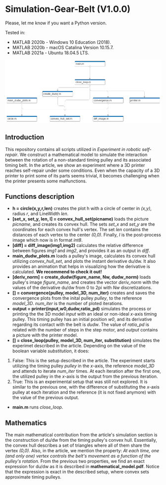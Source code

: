 # Simulation-Gear-Belt (V1.0.0)

Please, let me know if you want a Python version.

Tested in:
* MATLAB 2020b - Windows 10 Education (2018).
* MATLAB 2020b - macOS Catalina Version 10.15.7.
* MATLAB 2021a - Ubuntu 18.04.5 LTS.

![](./project.png)

##  Introduction

This repository contains all scripts utilized in _Experiment in robotic self-repair_. We construct a mathematical model to simulate the interaction between the rotation of a non-standard timing pulley and its associated timing belt. In the article, we show an experiment where a 3D printer reaches self-repair under some conditions. Even when the capacity of a 3D printer to print some of its parts seems trivial, it becomes challenging when the printer presents some malfunctions.

## Functions description

* **h = circle(x,y,r,len)** creates the plot h with a circle of center in _(x,y)_, radius _r_, and LineWidth _len_.
* **[set_x, set_y, len, I] = convex_hull_set(picname)** loads the picture _picname_, and creates its convex hull. The sets _set_x_ and _set_y_ are the coordinates for each convex hull's vertex. The set _len_ contains the distances of each vertex to the center _(0,0)_. Finally, _I_ is the post-process image which now is in format _int8_.
* **[diff] = diff_image(img1,img2)** calculates the relative difference between figures _img1_ and _img2_, and provides it as an output in _diff_.
* **main_dudw_plots.m** loads a pulley's image, calculates its convex hull utilizing _convex_hull_set_, and plots the instant derivative du/dw. It also provides an animation that helps in visualizing how the derivative is calculated. **We recommend to check it out!**
* **[deriv_norm] = create_dudw(figure_name, Nw, dudw_norm)** loads pulley's image _figure_name_, and creates the vector _deriv_norm_ with the values of the derivative du/dw from 0 to 2pi with _Nw_ discretizations.
* **[] = convergence(pulley, model_3D, num_iter)** creates and saves the convergence plots from the inital pulley _pulley_, to the reference _model_3D_. _num_iter_ is the number of ploted iterations. 
* **output = printer(input,w0,dudw,ratio_pd)** simulates the process or printing the the 3D model _input_ with an ideal or non-ideal _x_-axis timing pulley. This timing pulley has an initial position _w0_, and its derivative regarding its contact with the belt is _dudw_. The value of _ratio_pd_ is related with the number of steps in the step motor, and _output_ contains a picture with the printer model.
* **[] = close_loop(pulley, model_3D, num_iter, substitution)** simulates the experimet described in the article. Depending on the value of the boolean variable _substitution_, it does:
1. False: This is the setup described in the article. The experiment starts utilizing the timing pulley _pulley_ in the _x_-axis, the reference _model_3D_ and attends to iterate _num_iter_ times. At each iteration after the first one, the utilized pulley in the _x_-axis is the output from the previous iteration.
2. True: This is an experimental setup that was still not explored. It is similar to the previous one, with the difference of substituting the _x_-axis pulley at each iteration and the reference (it is not fixed anymore) with the value of the previous output.
* **main.m** runs _close_loop_.

## Mathematics

The main mathematical contribution from the article's simulation section is the construction of du/dw from the timing pulley's convex hull. Essentially, the convex hull describes a set of triangles where all of them share the vertex _(0,0)_. Also, in the article, we mention the property: _At each time, one (and only one) vertex controls the belt's movement as a function of the pulley's rotation._ From the previous two properties, we find an exact expression for du/dw as it is described in **mathematical_model.pdf**.
Notice that the expression is exact in the described setup, where convex sets approximate timing pulleys.